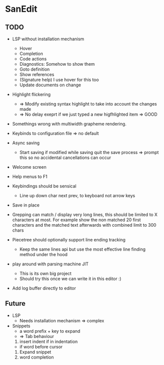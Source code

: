 # SanEdit

## TODO

* LSP without installation mechanism
    + Hover
    - Completion
    - Code actions
    - Diagnostics: Somehow to show them
    + Goto definition
    - Show references
    * (Signature help) I use hover for this too
    * Update documents on change
* Highlight flickering
    - => Modify existing syntax highlight to take into account the changes made
    - => No delay exeprt if we just typed a new higfhlighted item => GOOD
* Somethings wrong with multiwidth grapheme rendering.
* Keybinds to configuration file => no default
* Async saving
    - Start saving if modified while saving quit the save process => prompt this so no accidental cancellations can occur
* Welcome screen
* Help menus to F1

* Keybindings should be sensical
    * Line up down char next prev, to keyboard not arrow keys
* Save in place

* Grepping can match / display very long lines, this should be limited to X
  characters at most. For example show the non matched 20 first characters and the
  matched text afterwards with combined limit to 300 chars

* Piecetree should optionally support line ending tracking
    - Keep the same lines api but use the most effective line finding method under the hood

* play around with parsing machine JIT
    - This is its own big project
    - Should try this once we can write it in this editor :)

* Add log buffer directly to editor


## Future

* LSP
    * Needs installation mechanism => complex
* Snippets
    - a word prefix + key to expand 
    - => Tab behaviour 
    1. insert indent if in indentation
    - if word before cursor
    1. Expand snippet
    2. word completion

